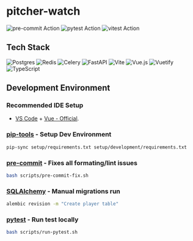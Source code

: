 # pitcher-watch

![pre-commit Action](https://github.com/btambara/pitcher-watch/actions/workflows/pre-commit.yml/badge.svg)
![pytest Action](https://github.com/btambara/pitcher-watch/actions/workflows/pytest.yml/badge.svg)
![vitest Action](https://github.com/btambara/pitcher-watch/actions/workflows/vitest.yml/badge.svg)

## Tech Stack

![Postgres](https://img.shields.io/badge/postgres-%23316192.svg?style=for-the-badge&logo=postgresql&logoColor=white)
![Redis](https://img.shields.io/badge/redis-%23DD0031.svg?style=for-the-badge&logo=redis&logoColor=white)
![Celery](https://img.shields.io/badge/celery-%23a9cc54.svg?style=for-the-badge&logo=celery&logoColor=ddf4a4)
![FastAPI](https://img.shields.io/badge/FastAPI-005571?style=for-the-badge&logo=fastapi)
![Vite](https://img.shields.io/badge/vite-%23646CFF.svg?style=for-the-badge&logo=vite&logoColor=white)
![Vue.js](https://img.shields.io/badge/vuejs-%2335495e.svg?style=for-the-badge&logo=vuedotjs&logoColor=%234FC08D)
![Vuetify](https://img.shields.io/badge/Vuetify-1867C0?style=for-the-badge&logo=vuetify&logoColor=AEDDFF)
![TypeScript](https://img.shields.io/badge/typescript-%23007ACC.svg?style=for-the-badge&logo=typescript&logoColor=white)

## Development Environment

### Recommended IDE Setup

- [VS Code](https://code.visualstudio.com/) + [Vue - Official](https://marketplace.visualstudio.com/items?itemName=Vue.volar).

### [pip-tools](https://pypi.org/project/pip-tools/) - Setup Dev Environment

``` bash
pip-sync setup/requirements.txt setup/development/requirements.txt
```

### [pre-commit](https://pre-commit.com/) - Fixes all formating/lint issues

``` bash
bash scripts/pre-commit-fix.sh
```

### [SQLAlchemy](https://www.sqlalchemy.org/) - Manual migrations run

``` bash
alembic revision -m "Create player table"
```

### [pytest](https://docs.pytest.org/en/8.0.x/) - Run test locally

``` bash
bash scripts/run-pytest.sh
```
